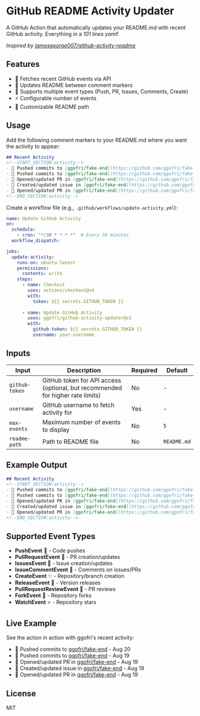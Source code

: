 # GitHub README Activity Updater

A GitHub Action that automatically updates your README.md with recent GitHub activity. Everything in a _101 lines yaml_!

*Inspired by [jamesgeorge007/github-activity-readme](https://github.com/jamesgeorge007/github-activity-readme)*

## Features

- 🚀 Fetches recent GitHub events via API
- 📝 Updates README between comment markers
- 🎯 Supports multiple event types (Push, PR, Issues, Comments, Create)
- ⚡ Configurable number of events
- 🔧 Customizable README path

## Usage

Add the following comment markers to your README.md where you want the activity to appear:

```markdown
## Recent Activity
<!--START_SECTION:activity-->
- 🚀 Pushed commits to [ggofri/fake-end](https://github.com/ggofri/fake-end) - Aug 20
- 🚀 Pushed commits to [ggofri/fake-end](https://github.com/ggofri/fake-end) - Aug 19
- 🔄 Opened/updated PR in [ggofri/fake-end](https://github.com/ggofri/fake-end) - Aug 19
- 🐛 Created/updated issue in [ggofri/fake-end](https://github.com/ggofri/fake-end) - Aug 19
- 🔄 Opened/updated PR in [ggofri/fake-end](https://github.com/ggofri/fake-end) - Aug 19
<!--END_SECTION:activity-->
```

Create a workflow file (e.g., `.github/workflows/update-activity.yml`):

```yaml
name: Update GitHub Activity
on:
  schedule:
    - cron: "*/30 * * * *"  # Every 30 minutes
  workflow_dispatch:

jobs:
  update-activity:
    runs-on: ubuntu-latest
    permissions:
      contents: write
    steps:
      - name: Checkout
        uses: actions/checkout@v4
        with:
          token: ${{ secrets.GITHUB_TOKEN }}
      
      - name: Update GitHub Activity
        uses: ggofri/github-activity-updater@v1
        with:
          github-token: ${{ secrets.GITHUB_TOKEN }}
          username: your-username
```

## Inputs

| Input | Description | Required | Default |
|-------|-------------|----------|---------|
| `github-token` | GitHub token for API access (optional, but recommended for higher rate limits) | No | - |
| `username` | GitHub username to fetch activity for | Yes | - |
| `max-events` | Maximum number of events to display | No | `5` |
| `readme-path` | Path to README file | No | `README.md` |

## Example Output

```markdown
## Recent Activity
<!--START_SECTION:activity-->
- 🚀 Pushed commits to [ggofri/fake-end](https://github.com/ggofri/fake-end) - Aug 20
- 🚀 Pushed commits to [ggofri/fake-end](https://github.com/ggofri/fake-end) - Aug 19
- 🔄 Opened/updated PR in [ggofri/fake-end](https://github.com/ggofri/fake-end) - Aug 19
- 🐛 Created/updated issue in [ggofri/fake-end](https://github.com/ggofri/fake-end) - Aug 19
- 🔄 Opened/updated PR in [ggofri/fake-end](https://github.com/ggofri/fake-end) - Aug 19
<!--END_SECTION:activity-->
```

## Supported Event Types

- **PushEvent** 🚀 - Code pushes
- **PullRequestEvent** 🔄 - PR creation/updates
- **IssuesEvent** 🐛 - Issue creation/updates
- **IssueCommentEvent** 💬 - Comments on issues/PRs
- **CreateEvent** ✨ - Repository/branch creation
- **ReleaseEvent** 🎉 - Version releases
- **PullRequestReviewEvent** 👀 - PR reviews
- **ForkEvent** 🍴 - Repository forks
- **WatchEvent** ⭐ - Repository stars

## Live Example

See the action in action with ggofri's recent activity:

<!--START_SECTION:activity-->
- 🚀 Pushed commits to [ggofri/fake-end](https://github.com/ggofri/fake-end) - Aug 20
- 🚀 Pushed commits to [ggofri/fake-end](https://github.com/ggofri/fake-end) - Aug 19
- 🔄 Opened/updated PR in [ggofri/fake-end](https://github.com/ggofri/fake-end) - Aug 19
- 🐛 Created/updated issue in [ggofri/fake-end](https://github.com/ggofri/fake-end) - Aug 19
- 🔄 Opened/updated PR in [ggofri/fake-end](https://github.com/ggofri/fake-end) - Aug 19
<!--END_SECTION:activity-->

## License

MIT
